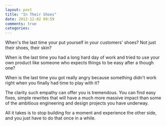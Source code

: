 ```yaml
---
layout: post
title: "In Their Shoes"
date: 2012-12-02 09:59
comments: true
categories: 
---
```


When's the last time your put yourself in your customers' shoes? Not just their shoes, their skin?

When is the last time you had a long hard day of work and tried to use your own product like someone who expects things to be easy after a though one?

When is the last time you got really angry because something didn't work right when you finally had time to play with it?

The clarity such empathy can offer you is tremendous. You can find easy fixes, simple rewrites that will have a much more massive impact than some of the ambitious engineering and design projects you have underway. 

All it takes is to stop building for a moment and experience the other side, and you just have to do that once in a while. 